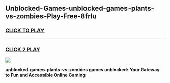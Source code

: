 
## Unblocked-Games-unblocked-games-plants-vs-zombies-Play-Free-8frlu
<h3>
<a href="https://premium76.site?title=unblocked-games-plants-vs-zombies&ref=17A">CLICK TO PLAY</a></h3>
<hr>

<h3>
<a href="https://premium76.site?title=unblocked-games-plants-vs-zombies&ref=17A">CLICK 2 PLAY</a>
  
</h3>

<a href="https://premium76.site?title=unblocked-games-plants-vs-zombies&ref=17A"><img src="https://clearcache.store/games.png"></a>


**unblocked-games-plants-vs-zombies games unblocked: Your Gateway to Fun and Accessible Online Gaming**
